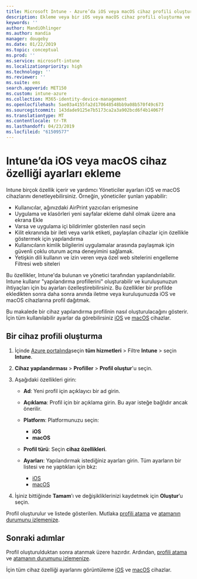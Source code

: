```yaml
---
title: Microsoft Intune - Azure’da iOS veya macOS cihaz profili oluşturma | Microsoft Docs
description: Ekleme veya bir iOS veya macOS cihaz profili oluşturma ve ardından Intune AirPrint, giriş ekranı, uygulama bildirimleri, paylaşılan cihaz, çoklu oturum açma ve web içeriği filtresi ayarları düzeni için ayarları yapılandırın.
keywords: ''
author: MandiOhlinger
ms.author: mandia
manager: dougeby
ms.date: 01/22/2019
ms.topic: conceptual
ms.prod: ''
ms.service: microsoft-intune
ms.localizationpriority: high
ms.technology: ''
ms.reviewer: ''
ms.suite: ems
search.appverid: MET150
ms.custom: intune-azure
ms.collection: M365-identity-device-management
ms.openlocfilehash: 5ae03a4155fa2d170648548bb9a08b570f49c673
ms.sourcegitcommit: 143dade9125e7b5173ca2a3a902bcd6f4b14067f
ms.translationtype: MT
ms.contentlocale: tr-TR
ms.lasthandoff: 04/23/2019
ms.locfileid: "61509577"
---
```

# <a name="add-ios-or-macos-device-feature-settings-in-intune"></a>Intune’da iOS veya macOS cihaz özelliği ayarları ekleme

Intune birçok özellik içerir ve yardımcı Yöneticiler ayarları iOS ve macOS cihazlarını denetleyebilirsiniz. Örneğin, yöneticiler şunları yapabilir:

- Kullanıcılar, ağınızdaki AirPrint yazıcıları erişmesine
- Uygulama ve klasörleri yeni sayfalar ekleme dahil olmak üzere ana ekrana Ekle
- Varsa ve uygulama içi bildirimler gösterilen nasıl seçin
- Kilit ekranında bir ileti veya varlık etiketi, paylaşılan cihazlar için özellikle göstermek için yapılandırma
- Kullanıcıların kimlik bilgilerini uygulamalar arasında paylaşmak için güvenli çoklu oturum açma deneyimini sağlamak.
- Yetişkin dili kullanın ve izin veren veya özel web sitelerini engelleme Filtresi web siteleri

Bu özellikler, Intune'da bulunan ve yönetici tarafından yapılandırılabilir. Intune kullanır "yapılandırma profillerini" oluşturabilir ve kuruluşunuzun ihtiyaçları için bu ayarları özelleştirebilirsiniz. Bu özellikler bir profilde ekledikten sonra daha sonra anında iletme veya kuruluşunuzda iOS ve macOS cihazlarına profil dağıtmak.

Bu makalede bir cihaz yapılandırma profilinin nasıl oluşturulacağını gösterir. İçin tüm kullanılabilir ayarlar da görebilirsiniz [iOS](ios-device-features-settings.md) ve [macOS](macos-device-features-settings.md) cihazlar.

## <a name="create-a-device-profile"></a>Bir cihaz profili oluşturma

1. İçinde [Azure portalında](https://portal.azure.com)seçin **tüm hizmetleri** > Filtre **Intune** > seçin **Intune**.
2. **Cihaz yapılandırması** > **Profiller** > **Profil oluştur**'u seçin.
3. Aşağıdaki özellikleri girin:

    - **Ad**: Yeni profil için açıklayıcı bir ad girin.
    - **Açıklama**: Profil için bir açıklama girin. Bu ayar isteğe bağlıdır ancak önerilir.
    - **Platform**: Platformunuzu seçin:
        - **iOS**
        - **macOS**
    - **Profil türü**: Seçin **cihaz özellikleri**.
    - **Ayarları**: Yapılandırmak istediğiniz ayarları girin. Tüm ayarların bir listesi ve ne yaptıkları için bkz:

        - [iOS](ios-device-features-settings.md)
        - [macOS](macos-device-features-settings.md)

4. İşiniz bittiğinde **Tamam**’ı ve değişikliklerinizi kaydetmek için **Oluştur**’u seçin.

Profil oluşturulur ve listede gösterilen. Mutlaka [profili atama](device-profile-assign.md) ve [atamanın durumunu izlemenize](device-profile-monitor.md).

## <a name="next-steps"></a>Sonraki adımlar

Profil oluşturulduktan sonra atanmak üzere hazırdır. Ardından, [profili atama](device-profile-assign.md) ve [atamanın durumunu izlemenize](device-profile-monitor.md).

İçin tüm cihaz özelliği ayarlarını görüntüleme [iOS](ios-device-features-settings.md) ve [macOS](macos-device-features-settings.md) cihazlar.
